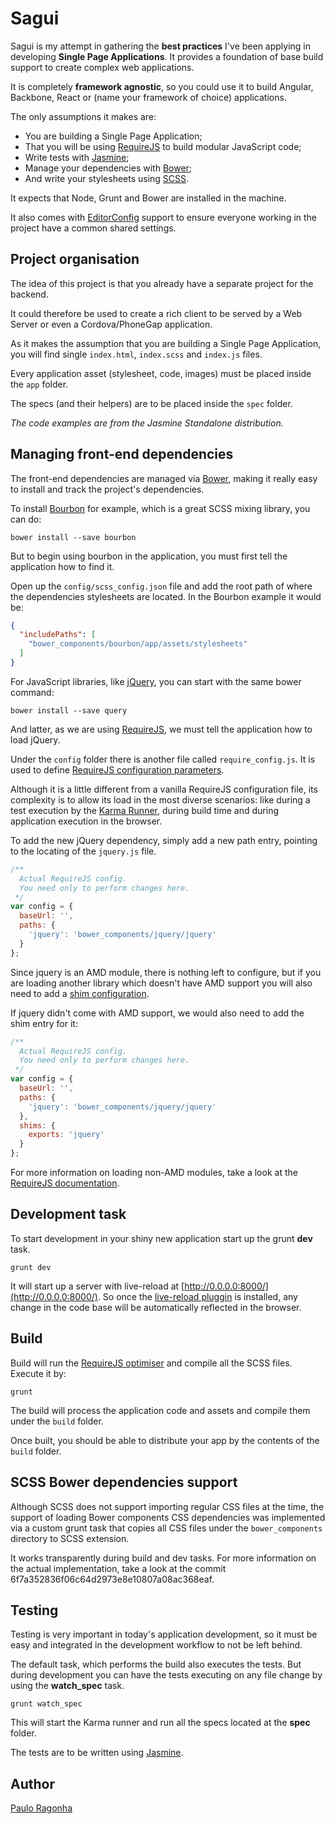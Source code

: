 # Sagui

Sagui is my attempt in gathering the **best practices** I've been applying in developing **Single Page Applications**. It provides a foundation of base build support to create complex web applications.

It is completely **framework agnostic**, so you could use it to build Angular, Backbone, React or (name your framework of choice) applications. 

The only assumptions it makes are:

 * You are building a Single Page Application;
 * That you will be using [RequireJS](http://requirejs.org) to build modular JavaScript code;
 * Write tests with [Jasmine](http://jasmine.github.io/1.3/introduction.html);
 * Manage your dependencies with [Bower](http://bower.io);
 * And write your stylesheets using [SCSS](http://sass-lang.com).

It expects that Node, Grunt and Bower are installed in the machine.

It also comes with [EditorConfig](http://editorconfig.org) support to ensure everyone working in the project have a common shared settings.

## Project organisation

The idea of this project is that you already have a separate project for the backend. 

It could therefore be used to create a rich client to be served by a Web Server or even a Cordova/PhoneGap application.

As it makes the assumption that you are building a Single Page Application, you will find single `index.html`, `index.scss` and `index.js` files.

Every application asset (stylesheet, code, images) must be placed inside the `app` folder.

The specs (and their helpers) are to be placed inside the `spec` folder.

*The code examples are from the Jasmine Standalone distribution.*

## Managing front-end dependencies

The front-end dependencies are managed via [Bower](http://bower.io), making it really easy to install and track the project's dependencies.

To install [Bourbon](http://bourbon.io) for example, which is a great SCSS mixing library, you can do:

```shell
bower install --save bourbon
```

But to begin using bourbon in the application, you must first tell the application how to find it.

Open up the `config/scss_config.json` file and add the root path of where the dependencies stylesheets are located. In the Bourbon example it would be:

```json
{
  "includePaths": [
    "bower_components/bourbon/app/assets/stylesheets"
  ]
}
```

For JavaScript libraries, like [jQuery](http://jquery.com), you can start with the same bower command:

```shell
bower install --save query
```

And latter, as we are using [RequireJS](http://requirejs.org), we must tell the application how to load jQuery.

Under the `config` folder there is another file called `require_config.js`. It is used to define [RequireJS configuration parameters](http://requirejs.org/docs/api.html#config).

Although it is a little different from a vanilla RequireJS configuration file, its complexity is to allow its load in the most diverse scenarios: like during a test execution by the [Karma Runner](http://karma-runner.github.io), during build time and during application execution in the browser.

To add the new jQuery dependency, simply add a new path entry, pointing to the locating of the `jquery.js` file.

```js
/**
  Actual RequireJS config.
  You need only to perform changes here.
 */
var config = {
  baseUrl: '',
  paths: {
    'jquery': 'bower_components/jquery/jquery'
  }
};
```

Since jquery is an AMD module, there is nothing left to configure, but if you are loading another library which doesn't have AMD support you will also need to add a [shim configuration](http://requirejs.org/docs/api.html#config-shim).

If jquery didn't come with AMD support, we would also need to add the shim entry for it:

```js
/**
  Actual RequireJS config.
  You need only to perform changes here.
 */
var config = {
  baseUrl: '',
  paths: {
    'jquery': 'bower_components/jquery/jquery'
  },
  shims: {
    exports: 'jquery'
  }
};
```

For more information on loading non-AMD modules, take a look at the [RequireJS documentation](http://requirejs.org/docs/api.html#config-shim).

## Development task

To start development in your shiny new application start up the grunt **dev** task.

```shell
grunt dev
```

It will start up a server with live-reload at [http://0.0.0.0:8000/](http://0.0.0.0:8000/). So once the [live-reload pluggin](https://chrome.google.com/webstore/detail/livereload/jnihajbhpnppcggbcgedagnkighmdlei) is installed, any change in the code base will be automatically reflected in the browser.


## Build

Build will run the [RequireJS optimiser](http://requirejs.org/docs/optimization.html) and compile all the SCSS files. Execute it by:

```shell
grunt
```

The build will process the application code and assets and compile them under the `build` folder.

Once built, you should be able to distribute your app by the contents of the `build` folder.

## SCSS Bower dependencies support

Although SCSS does not support importing regular CSS files at the time, the support of loading Bower components CSS dependencies was implemented via a custom grunt task that copies all CSS files under the `bower_components` directory to SCSS extension.

It works transparently during build and dev tasks. For more information on the actual implementation, take a look at the commit 6f7a352836f06c64d2973e8e10807a08ac368eaf.

## Testing

Testing is very important in today's application development, so it must be easy and integrated in the development workflow to not be left behind.

The default task, which performs the build also executes the tests. But during development you can have the tests executing on any file change by using the **watch_spec** task.

```shell
grunt watch_spec
```

This will start the Karma runner and run all the specs located at the **spec** folder.

The tests are to be written using [Jasmine](http://jasmine.github.io/1.3/introduction.html).

## Author

[Paulo Ragonha](https://github.com/pirelenito)
